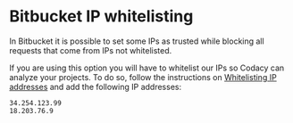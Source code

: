 # Bitbucket IP whitelisting

In Bitbucket it is possible to set some IPs as trusted while blocking
all requests that come from IPs not whitelisted.

If you are using this option you will have to whitelist our IPs so
Codacy can analyze your projects. To do so, follow the instructions
on [Whitelisting IP
addresses](https://confluence.atlassian.com/bitbucket/control-access-to-your-private-content-862621261.html#Controlaccesstoyourprivatecontent-ip_whitelistingWhitelistingIPaddresses) and
add the following IP addresses:

    34.254.123.99
    18.203.76.9

 
